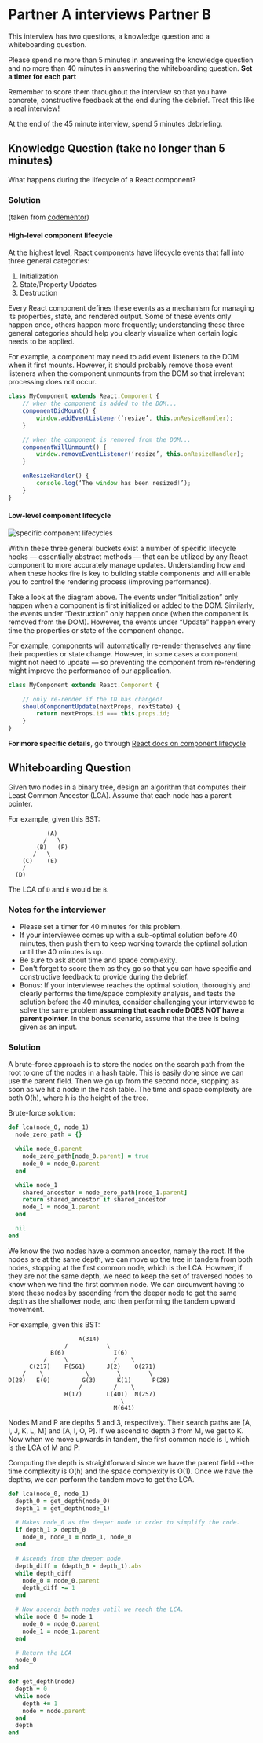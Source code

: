 # Partner A interviews Partner B
This interview has two questions, a knowledge question and a whiteboarding question.

Please spend no more than 5 minutes in answering the knowledge question and no more than 40 minutes in answering the whiteboarding question. **Set a timer for each part**

Remember to score them throughout the interview so that you have concrete, constructive feedback at the end during the debrief. Treat this like a real interview!

At the end of the 45 minute interview, spend 5 minutes debriefing.

## Knowledge Question (take no longer than 5 minutes)
What happens during the lifecycle of a React component?

### Solution
(taken from [codementor](https://www.codementor.io/reactjs/tutorial/5-essential-reactjs-interview-questions))
#### High-level component lifecycle
At the highest level, React components have lifecycle events that fall into three general categories:

1. Initialization
2. State/Property Updates
3. Destruction

Every React component defines these events as a mechanism for managing its properties, state, and rendered output. Some of these events only happen once, others happen more frequently; understanding these three general categories should help you clearly visualize when certain logic needs to be applied.

For example, a component may need to add event listeners to the DOM when it first mounts. However, it should probably remove those event listeners when the component unmounts from the DOM so that irrelevant processing does not occur.
```js
class MyComponent extends React.Component {
    // when the component is added to the DOM...
    componentDidMount() {
        window.addEventListener(‘resize’, this.onResizeHandler);
    }

    // when the component is removed from the DOM...
    componentWillUnmount() {
        window.removeEventListener(‘resize’, this.onResizeHandler);
    }

    onResizeHandler() {
        console.log(‘The window has been resized!’);
    }
}
```

#### Low-level component lifecycle
![specific component lifecycles](./images/component-lifecycle.png)

Within these three general buckets exist a number of specific lifecycle hooks — essentially abstract methods — that can be utilized by any React component to more accurately manage updates. Understanding how and when these hooks fire is key to building stable components and will enable you to control the rendering process (improving performance).

Take a look at the diagram above. The events under “Initialization” only happen when a component is first initialized or added to the DOM. Similarly, the events under “Destruction” only happen once (when the component is removed from the DOM). However, the events under “Update” happen every time the properties or state of the component change.

For example, components will automatically re-render themselves any time their properties or state change. However, in some cases a component might not need to update — so preventing the component from re-rendering might improve the performance of our application.

```js
class MyComponent extends React.Component {

    // only re-render if the ID has changed!
    shouldComponentUpdate(nextProps, nextState) {
        return nextProps.id === this.props.id;
    }
}
```
**For more specific details**, go through [React docs on component lifecycle](https://facebook.github.io/react/docs/react-component.html)

## Whiteboarding Question
Given two nodes in a binary tree, design an algorithm that computes their Least Common Ancestor (LCA). Assume that each node has a parent pointer.

For example, given this BST:
```
           (A)
          /   \
        (B)   (F)
       /   \
    (C)    (E)
    /
  (D)
```
The LCA of `D` and `E` would be `B`.

### Notes for the interviewer
* Please set a timer for 40 minutes for this problem.
* If your interviewee comes up with a sub-optimal solution before 40 minutes, then push them to keep working towards the optimal solution until the 40 minutes is up.
* Be sure to ask about time and space complexity.
* Don't forget to score them as they go so that you can have specific and constructive feedback to provide during the debrief.
* Bonus: If your interviewee reaches the optimal solution, thoroughly and clearly performs the time/space complexity analysis, and tests the solution before the 40 minutes, consider challenging your interviewee to solve the same problem **assuming that each node DOES NOT have a parent pointer.** In the bonus scenario, assume that the tree is being given as an input.

### Solution
A brute-force approach is to store the nodes on the search path from the root to one of the nodes in a hash table. This is easily done since we can use the parent field. Then we go up from the second node, stopping as soon as we hit a node in the hash table. The time and space complexity are both O(h), where h is the height of the tree.

Brute-force solution:
```ruby
def lca(node_0, node_1)
  node_zero_path = {}

  while node_0.parent
    node_zero_path[node_0.parent] = true
    node_0 = node_0.parent
  end

  while node_1
    shared_ancestor = node_zero_path[node_1.parent]
    return shared_ancestor if shared_ancestor
    node_1 = node_1.parent
  end

  nil
end
```

We know the two nodes have a common ancestor, namely the root. If the nodes are at the same depth, we can move up the tree in tandem from both nodes, stopping at the first common node, which is the LCA. However, if they are not the same depth, we need to keep the set of traversed nodes to know when we find the first common node. We can circumvent having to store these nodes by ascending from the deeper node to get the same depth as the shallower node, and then performing the tandem upward movement.

For example, given this BST:
```
                    A(314)
                /           \
            B(6)              I(6)
          /     \             /    \
      C(217)    F(561)      J(2)    O(271)
    /    \            \        \        \
D(28)   E(0)         G(3)      K(1)      P(28)
                    /         /    \
                H(17)       L(401)  N(257)
                                \
                              M(641)
```
Nodes M and P are depths 5 and 3, respectively. Their search paths are [A, I, J, K, L, M] and [A, I, O, P]. If we ascend to depth 3 from M, we get to K. Now when we move upwards in tandem, the first common node is I, which is the LCA of M and P.

Computing the depth is straightforward since we have the parent field --the time complexity is O(h) and the space complexity is O(1). Once we have the depths, we can perform the tandem move to get the LCA.

```ruby
def lca(node_0, node_1)
  depth_0 = get_depth(node_0)
  depth_1 = get_depth(node_1)

  # Makes node_0 as the deeper node in order to simplify the code.
  if depth_1 > depth_0
    node_0, node_1 = node_1, node_0
  end

  # Ascends from the deeper node.
  depth_diff = (depth_0 - depth_1).abs
  while depth_diff
    node_0 = node_0.parent
    depth_diff -= 1
  end

  # Now ascends both nodes until we reach the LCA.
  while node_0 != node_1
    node_0 = node_0.parent
    node_1 = node_1.parent
  end

  # Return the LCA
  node_0
end

def get_depth(node)
  depth = 0
  while node
    depth += 1
    node = node.parent
  end
  depth
end
```
